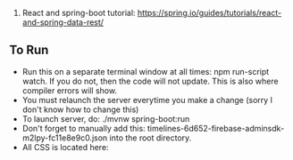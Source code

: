 1. React and spring-boot tutorial: https://spring.io/guides/tutorials/react-and-spring-data-rest/

## To Run

 - Run this on a separate terminal window at all times: npm run-script watch. If you do not, then the code will not update. This is also where compiler errors will show.
 - You must relaunch the server everytime you make a change (sorry I don't know how to change this)
 - To launch server, do: ./mvnw spring-boot:run
 - Don't forget to manually add this: timelines-6d652-firebase-adminsdk-m2lpy-fc11e8e9c0.json into the root directory.
 - All CSS is located here: 
